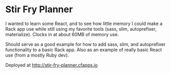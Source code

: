 # Stir Fry Planner

I wanted to learn some React, and to see how little memory I could make a Rack app use while still using my favorite tools (sass, slim, autoprefixer, materialize). Clocks in at about 60MB of memory use.

Should serve as a good example for how to add sass, slim, and autoprefixer functionality to a basic Rack app. Also as an example of really basic React use (from a mostly Ruby dev).

Deployed at http://stir-fry-planner.cfapps.io